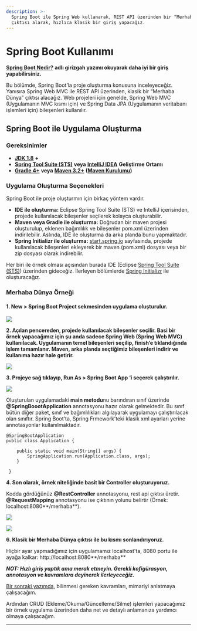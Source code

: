 ```yaml
---
description: >-
  Spring Boot ile Spring Web kullanarak, REST API üzerinden bir “Merhaba Dünya”
  çıktısı alarak, hızlıca klasik bir giriş yapacağız.
---
```


# Spring Boot Kullanımı

[**Spring Boot Nedir?**](https://vedatyildirim.com/spring-boot-nedir) **adlı girizgah yazımı okuyarak daha iyi bir giriş yapabilirsiniz.**

Bu bölümde, Spring Boot’la proje oluşturma konusuna inceleyeceğiz. Yanısıra Spring Web MVC ile REST API üzerinden, klasik bir “Merhaba Dünya” çıktısı alacağız. Web projeleri için genelde, Spring Web MVC \(Uygulamanın MVC kısmı için\) ve Spring Data JPA \(Uygulamanın veritabanı işlemleri için\) bileşenleri kullanılır.

## **Spring Boot ile Uygulama Oluşturma**

### **Gereksinimler**

* [**JDK 1.8**](http://www.oracle.com/technetwork/java/javase/downloads/index.html) **+**
* [**Spring Tool Suite \(STS\)**](https://spring.io/guides/gs/sts) **veya** [**IntelliJ IDEA**](https://spring.io/guides/gs/intellij-idea/) **Geliştirme Ortamı**
* [**Gradle 4+**](http://www.gradle.org/downloads) **veya** [**Maven 3.2+**](https://maven.apache.org/download.cgi) **\(**[**Maven Kurulumu**](https://www.mkyong.com/maven/how-to-install-maven-in-windows/)**\)**

### **Uygulama Oluşturma Seçenekleri**

Spring Boot ile proje oluşturmın için birkaç yöntem vardır.

* **IDE ile oluşturma:** Eclipse Spring Tool Suite \(STS\) ve IntelliJ içerisinden, projede kullanılacak bileşenler seçilerek kolayca oluşturabilir.
* **Maven veya Gradle ile oluşturma:** Doğrudan bir maven projesi oluşturulup, eklenen bağımlılık ve bileşenler pom.xml üzerinden indirilebilir. Aslında, IDE ile oluşturma da arka planda bunu yapmaktadır.
* **Spring Initializr ile oluşturma:** [start.spring.io](https://start.spring.io/) sayfasında, projede kullanılacak bileşenleri ekleyerek bir maven \(pom.xml\) dosyası veya bir zip dosyası olarak indirebilir.

Her biri ile örnek olması açısından burada IDE \(Eclipse [Spring Tool Suite \(STS\)](https://spring.io/guides/gs/sts)\) üzerinden gideceğiz. İlerleyen bölümlerde [Spring Initializr](https://start.spring.io/) ile oluşturacağız.

### Merhaba Dünya Örneği

#### 1. **New &gt; Spring Boot Project sekmesinden uygulama oluşturulur.**

![](https://lh3.googleusercontent.com/Z_W_B5gbJunEKCv4A3eDpf3-5WHDH3C4fFrrWI8Cds3h3YIwe7D7P26lOHZYPAQmFkMgnzqcc0mU3BlWAXioa4XM6QN3bq3IK-gyykX5IyqO5qb5kOpOj_xesDsOeNAZPEdvLvBO)

**2. Açılan pencereden, projede kullanılacak bileşenler seçilir. Basi bir örnek yapacağımız için şu anda sadece Spring Web \(Spring Web MVC\) kullanılacak. Uygulamanın temel bileşenleri seçilip, finish’e tıklandığında işlem tamamlanır. Maven, arka planda seçtiğimiz bileşenleri indirir ve kullanıma hazır hale getirir.**

![](https://lh3.googleusercontent.com/_lA0FY8IdjbwWYscDt07FWHwu6UgL5f_SUy4FIY-QjqjmSNHK2jS9LPE9WR2Z0rhk-hO96khuA8OkIk-xNe2AQdt4aavpRYwtuZ7LQIgpOy3daP5ayTAN9bqIbsIOBVpHvlsP52d)

**3. Projeye sağ tıklayıp, Run As &gt; Spring Boot App ‘i seçerek çalıştırılır.**

![](https://lh4.googleusercontent.com/2c2cT1GGjf_hCth1HEyty4pLOhb0f4lhP8Pzvo_iCzIkppKmu1j8UgW8ZKuVzYCltEkgkTvRIJk4bnA2-K2LFQ0U-hixu14En24a2j9-TUZY6Kg_NF_Mk5aw5yxHP0X1ye_Pl5be)

Oluşturulan uygulamadaki **main metodu**nu barındıran sınıf üzerinde **@SpringBoootApplication** annotasyonu hazır olarak gelmektedir. Bu sınıf bütün diğer paket, sınıf ve bağımlılıkları algılayarak uygulamayı çalıştırılacak olan sınıftır. Spring Boot’ta, Spring Frmework’teki klasik xml ayarları yerine annotasyonlar kullanılmaktadır.

```text
@SpringBootApplication
public class Application {

    public static void main(String[] args) {
        SpringApplication.run(Application.class, args);
    }

 }
```

**4. Son olarak, örnek niteliğinde basit bir Controller oluşturuyoruz.**

Kodda gördüğünüz **@RestController** annotasyonu, rest api çıktısı üretir. **@RequestMapping** annotasyonu ise çıktının yolunu belirtir \(Örnek: localhost:8080**/merhaba**\).

![](https://lh6.googleusercontent.com/M4QiAP5R1XVsVKMKbRA8wI_8RRtXuTxiDOXph5b3VUQsE67MSoVJfcUZYjaiKTVL5vZM0xs0pjDf6_KX30Es7MvrTdgLLXQ-WiZr6sE7YpZstjldJJkZtaHow1urEDx8kX--Am9i)

![](https://lh5.googleusercontent.com/gZuBHD6bbZCdV1I9mjj672TtGfyPJ9Y6O4XlcnMxYC29VaGLV8DzPw8OhC7jloj5MMfd5Sq1sm5LvUzX2PFLS7bKbTkj85mfwOS7uNRCGcwSgJgWJI8dRsZ2HonQghGzAMcJewqV)

**6. Klasik bir Merhaba Dünya çıktısı ile bu kısmı sonlandırıyoruz.**

Hiçbir ayar yapmadığımız için uygulamamız localhost'ta, 8080 portu ile ayağa kalkar: http://localhost:8080**/merhaba**

_**NOT: Hızlı giriş yaptık ama merak etmeyin. Gerekli kofigürasyon, annotasyon ve kavramlara deyinerek ilerleyeceğiz.**_

[Bir sonraki yazımda](https://vedatyildirim.com/spring-boot-mimarisi), bilinmesi gereken kavramları, mimariyi anlatmaya çalışacağım. 

Ardından CRUD \(Ekleme/Okuma/Güncelleme/Silme\) işlemleri yapacağımız bir örnek uygulama üzerinden daha net ve detaylı anlamanıza yardımcı olmaya çalışacağım.  
****

